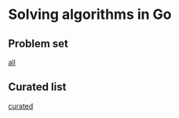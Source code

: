 # Solving algorithms in Go

## Problem set

[all](https://leetcode.com/problemset/all/)

## Curated list

[curated](https://www.teamblind.com/post/New-Year-Gift---Curated-List-of-Top-100-LeetCode-Questions-to-Save-Your-Time-OaM1orEU)
